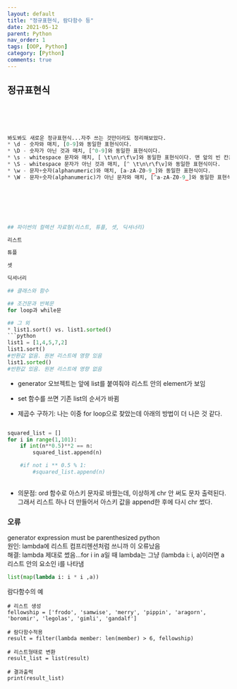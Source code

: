 ```yaml
---
layout: default
title: "정규표현식, 람다함수 등" 
date: 2021-05-12
parent: Python
nav_order: 1
tags: [OOP, Python]
category: [Python]
comments: true
---
```




## 정규표현식

```python





봐도봐도 새로운 정규표현식...자주 쓰는 것만이라도 정리해보았다.
* \d - 숫자와 매치, [0-9]와 동일한 표현식이다.
* \D - 숫자가 아닌 것과 매치, [^0-9]와 동일한 표현식이다.
* \s - whitespace 문자와 매치, [ \t\n\r\f\v]와 동일한 표현식이다. 맨 앞의 빈 칸은 공백문자(space)를 의미한다.
* \S - whitespace 문자가 아닌 것과 매치, [^ \t\n\r\f\v]와 동일한 표현식이다.
* \w - 문자+숫자(alphanumeric)와 매치, [a-zA-Z0-9_]와 동일한 표현식이다.
* \W - 문자+숫자(alphanumeric)가 아닌 문자와 매치, [^a-zA-Z0-9_]와 동일한 표현식이다.







## 파이썬의 컬렉션 자료형(리스트, 튜플, 셋, 딕셔너리)

리스트

튜플

셋

딕셔너리

## 클래스와 함수

## 조건문과 반복문
for loop과 while문

## 그 외
* list1.sort() vs. list1.sorted()
```python
list1 = [1,4,5,7,2]
list1.sort()
#반환값 없음. 원본 리스트에 영향 있음
list1.sorted()
#반환값 있음. 원본 리스트에 영향 없음
```

* generator 오브젝트는 앞에 list를 붙여줘야 리스트 안의 element가 보임

* set 함수를 쓰면 기존 list의 순서가 바뀜


* 제곱수 구하기: 나는 이중 for loop으로 찾았는데 아래의 방법이 더 나은 것 같다.
```python

squared_list = []
for i in range(1,101):
    if int(n**0.5)**2 == n:
        squared_list.append(n)

    #if not i ** 0.5 % 1:
        #squared_list.append(n)
    
```

* 의문점: ord 함수로 아스키 문자로 바꿨는데, 이상하게 chr 안 써도 문자 출력된다. 그래서 리스트 하나 더 만들어서 아스키 값을 append한 후에 다시 chr 썼다.

### 오류
generator expression must be parenthesized python<br>
원인: lambda에 리스트 컴프리헨션처럼 쓰니까 이 오류났음<br>
해결: lambda 제대로 썼음...for i in a일 때 lambda는 그냥 (lambda i: i, a)이러면 a리스트 안의 요소인 i를 나타냄
```python
list(map(lambda i: i * i ,a))
```



람다함수의 예

```
# 리스트 생성
fellowship = ['frodo', 'samwise', 'merry', 'pippin', 'aragorn', 'boromir', 'legolas', 'gimli', 'gandalf']

# 람다함수적용
result = filter(lambda member: len(member) > 6, fellowship)

# 리스트형태로 변환
result_list = list(result)

# 결과출력
print(result_list)
```